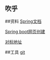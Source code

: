 ## 吹乎

##资料
[Spring文档](https://spring.io/guides)

[Spring boot网页创建](https://spring.io/guides/gs/serving-web-content/)

[对标地址](https://elasticsearch.cn/explore)


##工具
[ git ](https://git-scm.com/download)

